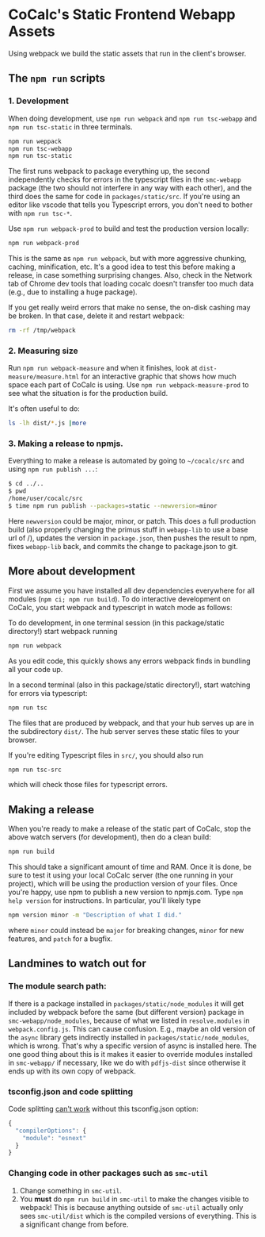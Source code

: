 # CoCalc's Static Frontend Webapp Assets

Using webpack we build the static assets that run in the client's browser.

## The `npm run` scripts

### 1. Development

When doing development, use `npm run webpack` and `npm run tsc-webapp` and `npm run tsc-static` in three terminals.

```sh
npm run weppack
npm run tsc-webapp
npm run tsc-static
```

The first runs webpack to package everything up, the second independently checks for errors in the typescript files in the `smc-webapp` package (the two should not interfere in any way with each other), and the third does the same for code in `packages/static/src`. If you're using an editor like vscode that tells you Typescript errors, you don't need to bother with `npm run tsc-*`.

Use `npm run webpack-prod` to build and test the production version locally:

```sh
npm run webpack-prod
```

This is the same as `npm run webpack`, but with more aggressive chunking, caching, minification, etc. It's a good idea to test this before making a release, in case something surprising changes.  Also, check in the Network tab of Chrome dev tools that loading cocalc doesn't transfer too much data (e.g., due to installing a huge package).

If you get really weird errors that make no sense, the on-disk cashing may be broken.  In that case, delete it and restart webpack:

```sh
rm -rf /tmp/webpack
```

### 2. Measuring size

Run `npm run webpack-measure` and when it finishes, look at `dist-measure/measure.html` for an interactive graphic that shows how much space each part of CoCalc is using.  Use `npm run webpack-measure-prod` to see what the situation is for the production build.

It's often useful to do:

```sh
ls -lh dist/*.js |more
```

### 3. Making a release to npmjs.

Everything to make a release is automated by going to `~/cocalc/src` and using `npm run publish ...`:

```sh
$ cd ../..
$ pwd
/home/user/cocalc/src
$ time npm run publish --packages=static --newversion=minor
```

Here `newversion` could be major, minor, or patch.  This does a full production build (also properly changing the primus stuff in `webapp-lib` to use a base url of /), updates the version in `package.json`, then pushes the result to npm, fixes `webapp-lib` back, and commits the change to package.json to git.

## More about development

First we assume you have installed all dev dependencies everywhere for all modules (`npm ci; npm run build`). To do interactive development on CoCalc, you start webpack and typescript in watch mode as follows:

To do development, in one terminal session (in this package/static directory!) start webpack running

```sh
npm run webpack
```

As you edit code, this quickly shows any errors webpack finds in bundling
all your code up.

In a second terminal (also in this package/static directory!), start watching for errors via typescript:

```sh
npm run tsc
```

The files that are produced by webpack, and that your hub serves up are in the subdirectory `dist/`.  The hub server serves these static files to your browser.

If you're editing Typescript files in `src/`, you should also run

```sh
npm run tsc-src
```

which will check those files for typescript errors.

## Making a release

When you're ready to make a release of the static part of CoCalc, stop the above watch servers (for development), then do a clean build:

```sh
npm run build
```

This should take a significant amount of time and RAM. Once it is done, be sure to test it using your local CoCalc server (the one running in your project), which will be using the production version of your files. Once you're happy, use npm to publish a new version to npmjs.com. Type `npm help version` for instructions. In particular, you'll likely type

```sh
npm version minor -m "Description of what I did."
```

where `minor` could instead be `major` for breaking changes, `minor` for new features, and `patch` for a bugfix.

## Landmines to watch out for

### The module search path:

If there is a package installed in `packages/static/node_modules` it will get included by webpack before the same (but different version) package in `smc-webapp/node_modules`, because of what we listed in `resolve.modules` in `webpack.config.js`. This can cause confusion. E.g., maybe an old version of the `async` library gets indirectly installed in `packages/static/node_modules`, which is wrong. That's why a specific version of async is installed here. The one good thing about this is it makes it easier to override modules installed in `smc-webapp/` if necessary, like we do with `pdfjs-dist` since otherwise it ends up with its own copy of webpack.

### tsconfig.json and code splitting

Code splitting [can't work](https://davidea.st/articles/webpack-typescript-code-split-wont-work) without this tsconfig.json option:

```js
{
  "compilerOptions": {
    "module": "esnext"
  }
}
```

### Changing code in other packages such as `smc-util`

1. Change something in `smc-util`.
2. You **must** do `npm run build` in `smc-util` to make the changes visible to webpack!  This is because anything outside of `smc-util` actually only sees `smc-util/dist` which is the compiled versions of everything.   This is a significant change from before.
